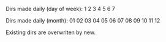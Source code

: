 
Dirs made daily (day of week): 1 2 3 4 5 6 7

Dirs made daily (month): 01 02 03 04 05 06 07 08 09 10 11 12


Existing dirs are overwriten by new.
